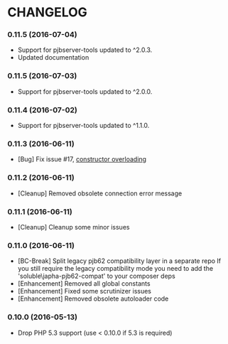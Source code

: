 # CHANGELOG

### 0.11.5 (2016-07-04)

- Support for pjbserver-tools updated to ^2.0.3.
- Updated documentation

### 0.11.5 (2016-07-03)

- Support for pjbserver-tools updated to ^2.0.0.

### 0.11.4 (2016-07-02)

- Support for pjbserver-tools updated to ^1.1.0.

### 0.11.3 (2016-06-11)

- [Bug] Fix issue #17, [constructor overloading](https://github.com/belgattitude/soluble-japha/issues/17)

### 0.11.2 (2016-06-11)

- [Cleanup] Removed obsolete connection error message

### 0.11.1 (2016-06-11)

- [Cleanup] Cleanup some minor issues

### 0.11.0 (2016-06-11)

- [BC-Break] Split legacy pjb62 compatibility layer in a separate repo
  If you still require the legacy compatibility mode you need to add
  the 'soluble\japha-pjb62-compat' to your composer deps 
- [Enhancement] Removed all global constants
- [Enhancement] Fixed some scrutinizer issues
- [Enhancement] Removed obsolete autoloader code


### 0.10.0 (2016-05-13)

- Drop PHP 5.3 support (use < 0.10.0 if 5.3 is required)
  